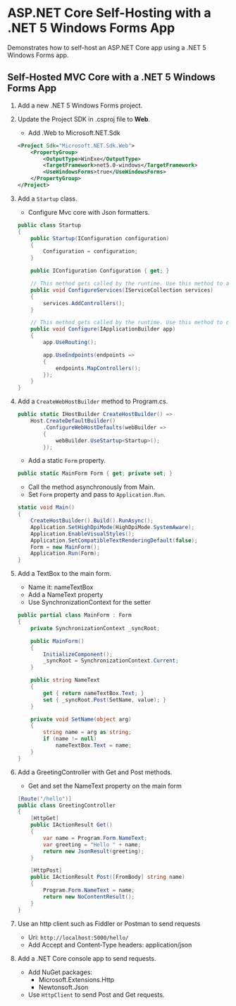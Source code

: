 # ASP.NET Core Self-Hosting with a .NET 5 Windows Forms App

Demonstrates how to self-host an ASP.NET Core app using a .NET 5 Windows Forms app.

## Self-Hosted MVC Core with a .NET 5 Windows Forms App

1. Add a new .NET 5 Windows Forms project.

2. Update the Project SDK in .csproj file to **Web**.
   - Add .Web to  Microsoft.NET.Sdk
    ```xml
    <Project Sdk="Microsoft.NET.Sdk.Web">
        <PropertyGroup>
            <OutputType>WinExe</OutputType>
            <TargetFramework>net5.0-windows</TargetFramework>
            <UseWindowsForms>true</UseWindowsForms>
        </PropertyGroup>
    </Project>
    ```

3. Add a `Startup` class.
     - Configure Mvc core with Json formatters.

    ```csharp
    public class Startup
    {
        public Startup(IConfiguration configuration)
        {
            Configuration = configuration;
        }

        public IConfiguration Configuration { get; }

        // This method gets called by the runtime. Use this method to add services to the container.
        public void ConfigureServices(IServiceCollection services)
        {
            services.AddControllers();
        }

        // This method gets called by the runtime. Use this method to configure the HTTP request pipeline.
        public void Configure(IApplicationBuilder app)
        {
            app.UseRouting();

            app.UseEndpoints(endpoints =>
            {
                endpoints.MapControllers();
            });
        }
    }
    ```

4. Add a `CreateWebHostBuilder` method to Program.cs.

    ```csharp
    public static IHostBuilder CreateHostBuilder() =>
        Host.CreateDefaultBuilder()
            .ConfigureWebHostDefaults(webBuilder =>
            {
                webBuilder.UseStartup<Startup>();
            });
    ```

    - Add a static `Form` property.

    ```csharp
    public static MainForm Form { get; private set; }
    ```

    - Call the method asynchronously from Main.
    - Set `Form` property and pass to `Application.Run`.

    ```csharp
    static void Main()
    {
        CreateHostBuilder().Build().RunAsync();
        Application.SetHighDpiMode(HighDpiMode.SystemAware);
        Application.EnableVisualStyles();
        Application.SetCompatibleTextRenderingDefault(false);
        Form = new MainForm();
        Application.Run(Form);
    }
    ```

5. Add a TextBox to the main form.
     - Name it: nameTextBox
     - Add a NameText property
     - Use SynchronizationContext for the setter

    ```csharp
    public partial class MainForm : Form
    {
        private SynchronizationContext _syncRoot;

        public MainForm()
        {
            InitializeComponent();
            _syncRoot = SynchronizationContext.Current;
        }

        public string NameText
        {
            get { return nameTextBox.Text; }
            set { _syncRoot.Post(SetName, value); }
        }

        private void SetName(object arg)
        {
            string name = arg as string;
            if (name != null)
                nameTextBox.Text = name;
        }
    }
    ```

6. Add a GreetingController with Get and Post methods.
     - Get and set the NameText property on the main form

    ```csharp
    [Route("/hello")]
    public class GreetingController
    {
        [HttpGet]
        public IActionResult Get()
        {
            var name = Program.Form.NameText;
            var greeting = "Hello " + name;
            return new JsonResult(greeting);
        }

        [HttpPost]
        public IActionResult Post([FromBody] string name)
        {
            Program.Form.NameText = name;
            return new NoContentResult();
        }
    }
    ``` 

7. Use an http client such as Fiddler or Postman to send requests
     - Uri: `http://localhost:5000/hello/`
     - Add Accept and Content-Type headers: application/json

8. Add a .NET Core console app to send requests.
     - Add NuGet packages:
       - Microsoft.Extensions.Http
       - Newtonsoft.Json
     - Use `HttpClient` to send Post and Get requests.

